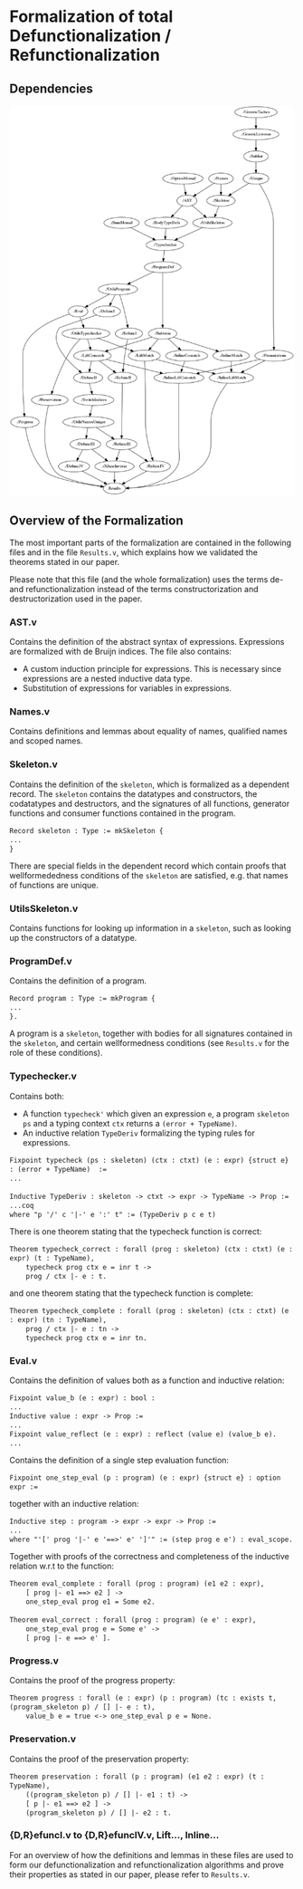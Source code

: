 # Formalization of total Defunctionalization / Refunctionalization

## Dependencies

![Dependencies](Results.png)

## Overview of the Formalization

The most important parts of the formalization are contained in the following files
and in the file `Results.v`, which explains how we validated the theorems stated in our paper.

Please note that this file (and the whole formalization) uses the terms de- and
refunctionalization instead of the terms constructorization and
destructorization used in the paper.

### AST.v

Contains the definition of the abstract syntax of expressions.
Expressions are formalized with de Bruijn indices.
The file also contains:
- A custom induction principle for expressions. This is necessary since expressions are a nested inductive data type.
- Substitution of expressions for variables in expressions.

### Names.v

Contains definitions and lemmas about equality of names, qualified names and scoped names.

### Skeleton.v

Contains the definition of the `skeleton`, which is formalized as a dependent record.
The `skeleton` contains the datatypes and constructors, the codatatypes and destructors, and the signatures of all
functions, generator functions and consumer functions contained in the program.

```coq
Record skeleton : Type := mkSkeleton {
...
}
```

There are special fields in the dependent record which contain proofs that wellformededness conditions of the `skeleton` are
satisfied, e.g. that names of functions are unique.

### UtilsSkeleton.v

Contains functions for looking up information in a `skeleton`, such as looking up the constructors of a datatype.

### ProgramDef.v

Contains the definition of a program.

```coq
Record program : Type := mkProgram {
...
}.
```

A program is a `skeleton`, together with bodies for all signatures contained in the `skeleton`, and certain wellformedness conditions
(see `Results.v` for the role of these conditions).

### Typechecker.v

Contains both:

- A function `typecheck'` which given an expression `e`, a program `skeleton` `ps` and a typing context `ctx` returns a `(error + TypeName)`.
- An inductive relation `TypeDeriv` formalizing the typing rules for expressions.

```coq
Fixpoint typecheck (ps : skeleton) (ctx : ctxt) (e : expr) {struct e} : (error + TypeName)  :=
...

Inductive TypeDeriv : skeleton -> ctxt -> expr -> TypeName -> Prop :=
...coq
where "p '/' c '|-' e ':' t" := (TypeDeriv p c e t)
```

There is one theorem stating that the typecheck function is correct:

```coq
Theorem typecheck_correct : forall (prog : skeleton) (ctx : ctxt) (e : expr) (t : TypeName),
    typecheck prog ctx e = inr t ->
    prog / ctx |- e : t.
```

and one theorem stating that the typecheck function is complete:

```coq
Theorem typecheck_complete : forall (prog : skeleton) (ctx : ctxt) (e : expr) (tn : TypeName),
    prog / ctx |- e : tn ->
    typecheck prog ctx e = inr tn.
```

### Eval.v

Contains the definition of values both as a function and inductive relation:

```coq
Fixpoint value_b (e : expr) : bool :
...
Inductive value : expr -> Prop :=
...
Fixpoint value_reflect (e : expr) : reflect (value e) (value_b e).
...
```

Contains the definition of a single step evaluation function:

```coq
Fixpoint one_step_eval (p : program) (e : expr) {struct e} : option expr :=
```

together with an inductive relation:

```coq
Inductive step : program -> expr -> expr -> Prop :=
...
where "'[' prog '|-' e '==>' e' ']'" := (step prog e e') : eval_scope.
```

Together with proofs of the correctness and completeness of the inductive relation w.r.t to the
function:

```coq
Theorem eval_complete : forall (prog : program) (e1 e2 : expr),
    [ prog |- e1 ==> e2 ] ->
    one_step_eval prog e1 = Some e2.
	
Theorem eval_correct : forall (prog : program) (e e' : expr),
    one_step_eval prog e = Some e' ->
    [ prog |- e ==> e' ].
```

### Progress.v

Contains the proof of the progress property:

```coq
Theorem progress : forall (e : expr) (p : program) (tc : exists t, (program_skeleton p) / [] |- e : t),
    value_b e = true <-> one_step_eval p e = None.
```

### Preservation.v

Contains the proof of the preservation property:

```coq
Theorem preservation : forall (p : program) (e1 e2 : expr) (t : TypeName),
    ((program_skeleton p) / [] |- e1 : t) ->
    [ p |- e1 ==> e2 ] ->
    (program_skeleton p) / [] |- e2 : t.
```

### {D,R}efuncI.v to {D,R}efuncIV.v, Lift..., Inline...

For an overview of how the definitions and lemmas in these files are used to form our defunctionalization
and refunctionalization algorithms and prove their properties as stated in our paper, please refer to `Results.v`.

